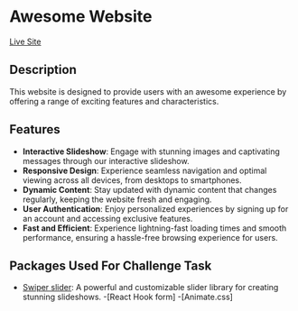 # Awesome Website

[Live Site](https://www.awesomewebsite.com/)

## Description

This website is designed to provide users with an awesome experience by offering a range of exciting features and characteristics.

## Features

- **Interactive Slideshow**: Engage with stunning images and captivating messages through our interactive slideshow.
- **Responsive Design**: Experience seamless navigation and optimal viewing across all devices, from desktops to smartphones.
- **Dynamic Content**: Stay updated with dynamic content that changes regularly, keeping the website fresh and engaging.
- **User Authentication**: Enjoy personalized experiences by signing up for an account and accessing exclusive features.
- **Fast and Efficient**: Experience lightning-fast loading times and smooth performance, ensuring a hassle-free browsing experience for users.

## Packages Used For Challenge Task

- [Swiper slider](https://swiperjs.com/): A powerful and customizable slider library for creating stunning slideshows.
-[React Hook form]
-[Animate.css]
